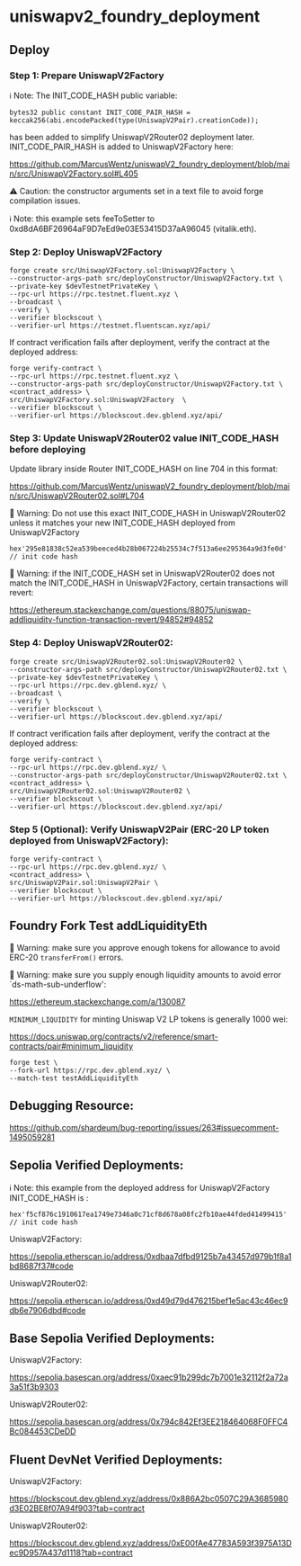 # uniswapv2_foundry_deployment

## Deploy

### Step 1: Prepare UniswapV2Factory

ℹ️ Note: The INIT_CODE_HASH public variable:

```solidity
bytes32 public constant INIT_CODE_PAIR_HASH = keccak256(abi.encodePacked(type(UniswapV2Pair).creationCode));
```

has been added to simplify UniswapV2Router02 deployment later. INIT_CODE_PAIR_HASH is added to UniswapV2Factory here:

https://github.com/MarcusWentz/uniswapV2_foundry_deployment/blob/main/src/UniswapV2Factory.sol#L405

⚠️  Caution: the constructor arguments set in a text file to avoid forge compilation issues. 

ℹ️  Note: this example sets feeToSetter to 0xd8dA6BF26964aF9D7eEd9e03E53415D37aA96045 (vitalik.eth).

### Step 2: Deploy UniswapV2Factory

```shell
forge create src/UniswapV2Factory.sol:UniswapV2Factory \
--constructor-args-path src/deployConstructor/UniswapV2Factory.txt \
--private-key $devTestnetPrivateKey \
--rpc-url https://rpc.testnet.fluent.xyz \
--broadcast \
--verify \
--verifier blockscout \
--verifier-url https://testnet.fluentscan.xyz/api/
```

If contract verification fails after deployment, verify the contract at the deployed address:

```shell
forge verify-contract \
--rpc-url https://rpc.testnet.fluent.xyz \
--constructor-args-path src/deployConstructor/UniswapV2Factory.txt \
<contract_address> \
src/UniswapV2Factory.sol:UniswapV2Factory  \
--verifier blockscout \
--verifier-url https://blockscout.dev.gblend.xyz/api/
```

### Step 3: Update UniswapV2Router02 value INIT_CODE_HASH before deploying

Update library inside Router INIT_CODE_HASH on line 704 in this format:

https://github.com/MarcusWentz/uniswapV2_foundry_deployment/blob/main/src/UniswapV2Router02.sol#L704 


🔴 Warning: Do not use this exact INIT_CODE_HASH in UniswapV2Router02 unless it matches your new INIT_CODE_HASH deployed from UniswapV2Factory

```solidity
hex'295e81838c52ea539beeced4b28b067224b25534c7f513a6ee295364a9d3fe0d' // init code hash
```

🔴 Warning: if the INIT_CODE_HASH set in UniswapV2Router02 does not match the INIT_CODE_HASH in UniswapV2Factory, certain transactions will revert:

https://ethereum.stackexchange.com/questions/88075/uniswap-addliquidity-function-transaction-revert/94852#94852

### Step 4: Deploy UniswapV2Router02:

```shell
forge create src/UniswapV2Router02.sol:UniswapV2Router02 \
--constructor-args-path src/deployConstructor/UniswapV2Router02.txt \
--private-key $devTestnetPrivateKey \
--rpc-url https://rpc.dev.gblend.xyz/ \
--broadcast \
--verify \
--verifier blockscout \
--verifier-url https://blockscout.dev.gblend.xyz/api/
```

If contract verification fails after deployment, verify the contract at the deployed address:
 
```shell
forge verify-contract \
--rpc-url https://rpc.dev.gblend.xyz/ \
--constructor-args-path src/deployConstructor/UniswapV2Router02.txt \
<contract_address> \
src/UniswapV2Router02.sol:UniswapV2Router02 \
--verifier blockscout \
--verifier-url https://blockscout.dev.gblend.xyz/api/
```

### Step 5 (Optional): Verify UniswapV2Pair (ERC-20 LP token deployed from UniswapV2Factory): 

```shell
forge verify-contract \
--rpc-url https://rpc.dev.gblend.xyz/ \
<contract_address> \
src/UniswapV2Pair.sol:UniswapV2Pair \
--verifier blockscout \
--verifier-url https://blockscout.dev.gblend.xyz/api/
```

## Foundry Fork Test addLiquidityEth

🔴 Warning: make sure you approve enough tokens for allowance to avoid ERC-20 `transferFrom()` errors. 

🔴 Warning: make sure you supply enough liquidity amounts to avoid error `ds-math-sub-underflow':

https://ethereum.stackexchange.com/a/130087

`MINIMUM_LIQUIDITY` for minting Uniswap V2 LP tokens is generally 1000 wei:

https://docs.uniswap.org/contracts/v2/reference/smart-contracts/pair#minimum_liquidity

```shell
forge test \
--fork-url https://rpc.dev.gblend.xyz/ \
--match-test testAddLiquidityEth
```

## Debugging Resource:

https://github.com/shardeum/bug-reporting/issues/263#issuecomment-1495059281

## Sepolia Verified Deployments:

ℹ️ Note: this example from the deployed address for UniswapV2Factory INIT_CODE_HASH is :

```solidity
hex'f5cf876c1910617ea1749e7346a0c71cf8d678a08fc2fb10ae44fded41499415' // init code hash
```

UniswapV2Factory:

https://sepolia.etherscan.io/address/0xdbaa7dfbd9125b7a43457d979b1f8a1bd8687f37#code

UniswapV2Router02:

https://sepolia.etherscan.io/address/0xd49d79d476215bef1e5ac43c46ec9db6e7906dbd#code

## Base Sepolia Verified Deployments:

UniswapV2Factory:

https://sepolia.basescan.org/address/0xaec91b299dc7b7001e32112f2a72a3a51f3b9303

UniswapV2Router02:

https://sepolia.basescan.org/address/0x794c842Ef3EE218464068F0FFC4Bc084453CDeDD

## Fluent DevNet Verified Deployments:

UniswapV2Factory:

https://blockscout.dev.gblend.xyz/address/0x886A2bc0507C29A3685980d3E02BE8f07A94f903?tab=contract

UniswapV2Router02:

https://blockscout.dev.gblend.xyz/address/0xE00fAe47783A593f3975A13Dec9D957A437d1118?tab=contract
